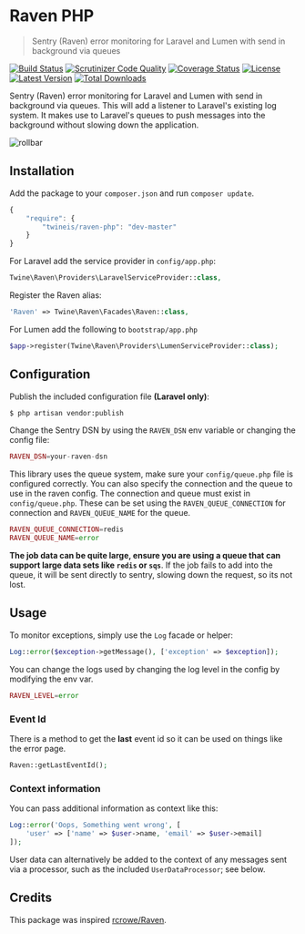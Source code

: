 Raven PHP
=============

> Sentry (Raven) error monitoring for Laravel and Lumen with send in background via queues

[![Build Status](http://img.shields.io/travis/twineis/raven-php/master.svg?style=flat-square)](https://travis-ci.org/twineis/raven-php)
[![Scrutinizer Code Quality](http://img.shields.io/scrutinizer/g/twineis/raven-php/master.svg?style=flat-square)](https://scrutinizer-ci.com/g/twineis/raven-php/)
[![Coverage Status](https://img.shields.io/scrutinizer/coverage/g/twineis/raven-php/master.svg?style=flat-square)](https://scrutinizer-ci.com/g/twineis/raven-php/code-structure/master)
[![License](http://img.shields.io/badge/license-MIT-brightgreen.svg?style=flat-square)](http://www.opensource.org/licenses/MIT)
[![Latest Version](http://img.shields.io/packagist/v/twineis/raven-php.svg?style=flat-square)](https://packagist.org/packages/twineis/raven-php)
[![Total Downloads](https://img.shields.io/packagist/dt/twineis/raven-php.svg?style=flat-square)](https://packagist.org/packages/twineis/raven-php)

Sentry (Raven) error monitoring for Laravel and Lumen with send in background via queues. This will add a listener to Laravel's existing log system. It makes use to Laravel's queues to push messages into the background without slowing down the application.

![rollbar](https://www.getsentry.com/_static/getsentry/images/hero.png)

## Installation

Add the package to your `composer.json` and run `composer update`.

```js
{
    "require": {
        "twineis/raven-php": "dev-master"
    }
}
```

For Laravel add the service provider in `config/app.php`:

```php
Twine\Raven\Providers\LaravelServiceProvider::class,
```

Register the Raven alias:

```php
'Raven' => Twine\Raven\Facades\Raven::class,
```

For Lumen add the following to `bootstrap/app.php`

```php
$app->register(Twine\Raven\Providers\LumenServiceProvider::class);
```

## Configuration

Publish the included configuration file **(Laravel only)**:

```bash
$ php artisan vendor:publish
```

Change the Sentry DSN by using the `RAVEN_DSN` env variable or changing the config file:

```php
RAVEN_DSN=your-raven-dsn
```

This library uses the queue system, make sure your `config/queue.php` file is configured correctly. You can also specify the connection and the queue to use in the raven config. The connection and queue must exist in `config/queue.php`. These can be set using the `RAVEN_QUEUE_CONNECTION` for connection and `RAVEN_QUEUE_NAME` for the queue.

```php
RAVEN_QUEUE_CONNECTION=redis
RAVEN_QUEUE_NAME=error
```

**The job data can be quite large, ensure you are using a queue that can support large data sets like `redis` or `sqs`**.
If the job fails to add into the queue, it will be sent directly to sentry, slowing down the request, so its not lost.

## Usage

To monitor exceptions, simply use the `Log` facade or helper:

```php
Log::error($exception->getMessage(), ['exception' => $exception]);
```

You can change the logs used by changing the log level in the config by modifying the env var.

```php	
RAVEN_LEVEL=error
```

### Event Id

There is a method to get the **last** event id so it can be used on things like the error page.

```php
Raven::getLastEventId();
```

### Context information

You can pass additional information as context like this:

```php
Log::error('Oops, Something went wrong', [
    'user' => ['name' => $user->name, 'email' => $user->email]
]);
```

User data can alternatively be added to the context of any messages sent via a processor, such as the included `UserDataProcessor`; see below.

## Credits

This package was inspired [rcrowe/Raven](https://github.com/rcrowe/Raven).
